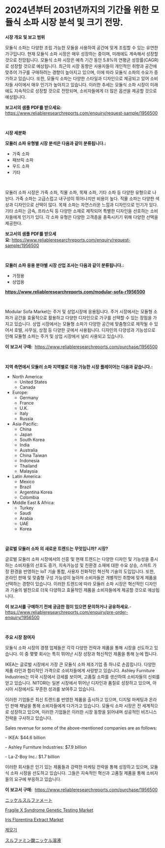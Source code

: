 <p><h1>2024년부터 2031년까지의 기간을 위한 모듈식 소파 시장 분석 및 크기 전망.</h1></p><p><strong>시장 개요 및 보고 범위</strong></p>
<p><p>모듈식 소파는 다양한 조립 가능한 모듈을 사용하여 공간에 맞게 조립할 수 있는 유연한 가구입니다. 현재 모듈식 소파 시장은 매우 성장하는 중이며, 미래에도 계속해서 성장할 것으로 전망됩니다. 모듈식 소파 시장은 예측 기간 동안 5.8%의 연평균 성장률(CAGR)로 성장할 것으로 예상됩니다. 최근의 시장 동향은 사용자들이 개인적인 취향과 공간에 맞추어 가구를 구매하려는 경향이 높아지고 있으며, 이에 따라 모듈식 소파의 수요가 증가하고 있습니다. 또한, 모듈식 소파는 다양한 스타일과 디자인으로 제공되고 있어 소비자들 사이에서 매우 인기가 높아지고 있습니다. 이러한 추세는 모듈식 소파 시장이 미래에도 지속적으로 성장할 것으로 전망되며, 소비자들에게 더 많은 옵션을 제공할 것으로 예상됩니다.</p></p>
<p><strong>보고서의 샘플 PDF를 받으세요:</strong> <a href="https://www.reliableresearchreports.com/enquiry/request-sample/1956500">https://www.reliableresearchreports.com/enquiry/request-sample/1956500</a></p>
<p>&nbsp;</p>
<p><strong>시장 세분화</strong></p>
<p><strong>모듈러 소파 유형별 시장 분석은 다음과 같이 분류됩니다.:</strong></p>
<p><ul><li>가죽 소파</li><li>패브릭 소파</li><li>우드 소파</li><li>기타</li></ul></p>
<p>&nbsp;</p>
<p><p>모듈러 소파 시장은 가죽 소파, 직물 소파, 목재 소파, 기타 소파 등 다양한 유형으로 나뉜다. 가죽 소파는 고급스럽고 내구성이 뛰어나지만 비용이 높다. 직물 소파는 다양한 색상과 디자인으로 선택이 많다. 목재 소파는 자연스러운 느낌과 디자인으로 인기가 있다. 기타 소파는 금속, 프라스틱 등 다양한 소재로 제작되어 특별한 디자인을 선호하는 소비자들에게 인기가 있다. 각 소파 유형은 다양한 고객층을 충족시키기 위해 다양한 선택을 제공한다.</p></p>
<p><strong>보고서의 샘플 PDF를 받으세요:</strong>&nbsp;<a href="https://www.reliableresearchreports.com/enquiry/request-sample/1956500">https://www.reliableresearchreports.com/enquiry/request-sample/1956500</a></p>
<p>&nbsp;</p>
<p><strong> 모듈러 소파 응용 분야별 시장 산업 조사는 다음과 같이 분류됩니다.:</strong></p>
<p><ul><li>가정용</li><li>상업용</li></ul></p>
<p><strong><a href="https://www.reliableresearchreports.com/modular-sofa-r1956500">https://www.reliableresearchreports.com/modular-sofa-r1956500</a></strong></p>
<p>&nbsp;</p>
<p><p>Modular Sofa Market는 주거 및 상업시장에 응용됩니다. 주거 시장에서는 모듈형 소파가 공간을 효율적으로 활용하고 다양한 디자인으로 가구를 선택할 수 있는 장점을 가지고 있습니다. 상업 시장에서는 모듈형 소파가 다양한 공간에 맞춤형으로 제작될 수 있어서 호텔, 사무실, 상점 등 다양한 곳에서 사용됩니다. 디자인의 다양성과 기능성으로 인해 모듈형 소파는 주거 및 상업 시장에서 널리 사용되고 있습니다.</p></p>
<p><strong>이 보고서 구매:</strong>&nbsp; <a href="https://www.reliableresearchreports.com/purchase/1956500">https://www.reliableresearchreports.com/purchase/1956500</a></p>
<p>&nbsp;</p>
<p><strong>지역 측면에서 모듈러 소파 지역별로 이용 가능한 시장 플레이어는 다음과 같습니다.:</strong></p>
<p><ul>
    <li>
        North America:
        <ul>
            <li>United States</li>
            <li>Canada</li>
        </ul>
    </li>
    <li>
        Europe:
        <ul>
            <li>Germany</li>
            <li>France</li>
            <li>U.K.</li>
            <li>Italy</li>
            <li>Russia</li>
        </ul>
    </li>
    <li>
        Asia-Pacific:
        <ul>
            <li>China</li>
            <li>Japan</li>
            <li>South Korea</li>
            <li>India</li>
            <li>Australia</li>
            <li>China Taiwan</li>
            <li>Indonesia</li>
            <li>Thailand</li>
            <li>Malaysia</li>
        </ul>
    </li>
    <li>
        Latin America:
        <ul>
            <li>Mexico</li>
            <li>Brazil</li>
            <li>Argentina Korea</li>
            <li>Colombia</li>
        </ul>
    </li>
    <li>
        Middle East & Africa:
        <ul>
            <li>Turkey</li>
            <li>Saudi</li>
            <li>Arabia</li>
            <li>UAE</li>
            <li>Korea</li>
        </ul>
    </li>
    </ul></p>
<p>&nbsp;</p>
<p><strong>글로벌 모듈러 소파 의 새로운 트렌드는 무엇입니까? 시장?</strong></p>
<p><p>글로벌 모듈러 소파 시장에서의 신흥 및 현재 트렌드는 다양한 디자인 및 기능성을 중시하는 소비자들의 선호도 증가, 지속가능성 및 친환경 소재에 대한 수요 상승, 스마트 가정 환경을 반영하는 IoT 기술 통합, 사용자 친화적인 혁신적 기술의 도입입니다. 또한, 온라인 판매 및 맞춤형 구성 가능성이 높아져 소비자들은 개별적인 취향에 맞게 제품을 선택하는 경향이 있습니다. 이러한 트렌드에 따라 모듈러 소파 시장은 혁신적인 디자인과 기술의 발전으로 더욱 다양하고 효율적인 제품을 소비자들에게 제공할 것으로 예상됩니다.</p></p>
<p><strong>이 보고서를 구매하기 전에 궁금한 점이 있으면 문의하거나 공유하세요.</strong>- <a href="https://www.reliableresearchreports.com/enquiry/pre-order-enquiry/1956500">https://www.reliableresearchreports.com/enquiry/pre-order-enquiry/1956500</a></p>
<p>&nbsp;</p>
<p><strong>주요 시장 참여자</strong></p>
<p><p>모듈식 소파 시장의 경쟁 업체들은 각각 다양한 전략과 제품을 통해 시장을 선도하고 있습니다. 이 중 몇몇 회사는 특히 뛰어난 시장 성장과 혁신적인 제품을 통해 눈에 띕니다. </p><p>IKEA는 글로벌 시장에서 가장 큰 모듈식 소파 제조기업 중 하나로 손꼽힙니다. 다양한 제품 라인과 합리적인 가격으로 소비자들에게 사랑받고 있습니다. Ashley Furniture Industries는 미국 시장에서 강세를 보이며, 고품질 소파를 생산하여 소비자들의 신뢰를 얻고 있습니다. NITORI는 일본 시장에서 뛰어난 디자인과 품질로 성장하고 있으며, 아시아 시장에서도 꾸준한 성과를 보여주고 있습니다. </p><p>이러한 기업들은 최신 트렌드를 반영한 제품을 출시하고 있으며, 디지털 마케팅과 온라인 판매 채널을 통해 소비자들에게 다가가고 있습니다. 모듈식 소파 시장은 전 세계적으로 성장하고 있으며, 이러한 기업들은 이러한 시장 동향을 읽어내며 성공적인 비즈니스 전략을 구사하고 있습니다.</p><p>Sales revenue for some of the above-mentioned companies are as follows:</p><p>- IKEA: $44.6 billion</p><p>- Ashley Furniture Industries: $7.9 billion</p><p>- La-Z-Boy Inc.: $1.7 billion</p><p>이러한 회사들은 인기 있는 제품들과 강력한 마케팅 전략을 통해 성장하고 있으며, 모듈식 소파 시장을 선도하고 있습니다. 그들은 지속적인 혁신과 고품질 제품을 통해 소비자들의 요구에 부응하고 있습니다.</p></p>
<p><strong>이 보고서 구매:</strong>&nbsp;&nbsp;<a href="https://www.reliableresearchreports.com/purchase/1956500">https://www.reliableresearchreports.com/purchase/1956500</a></p>
<p><p><a href="https://github.com/dzy793153605/Market-Research-Report-List-1/blob/main/964224324439.md">ニッケルスルファメート</a></p><p><a href="https://github.com/marloy8/Market-Research-Report-List-4/blob/main/fragile-x-syndrome-genetic-testing-market.md">Fragile X Syndrome Genetic Testing Market</a></p><p><a href="https://issuu.com/reportprime-2/docs/iris-florentina-extract-market-size-2030.pptx">Iris Florentina Extract Market</a></p><p><a href="https://github.com/plelbej847484502/Market-Research-Report-List-1/blob/main/430263622434.md">제모기</a></p><p><a href="https://github.com/EthanMorar2011/Market-Research-Report-List-1/blob/main/789041724440.md">スルファミン酸ニッケル溶液</a></p></p>